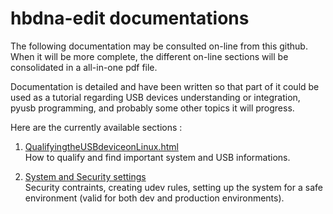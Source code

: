 # hbdna-edit documentations

The following documentation may be consulted on-line from this github.<br>
When it will be more complete, the different on-line sections will be consolidated in a all-in-one pdf file.<br>

Documentation is detailed and have been written so that part of it could be used as a tutorial regarding USB devices understanding or integration, pyusb programming, and probably some other topics it will progress.

Here are the currently available sections :

1. [QualifyingtheUSBdeviceonLinux.html](01_QualifyingtheUSBdeviceonLinux.pdf)<br>
How to qualify and find important system and USB informations.

2. [System and Security settings](./02_SystemandSecuritysettings.pdf)<br>
Security contraints, creating udev rules, setting up the system for a safe environment (valid for both dev and production environments).
